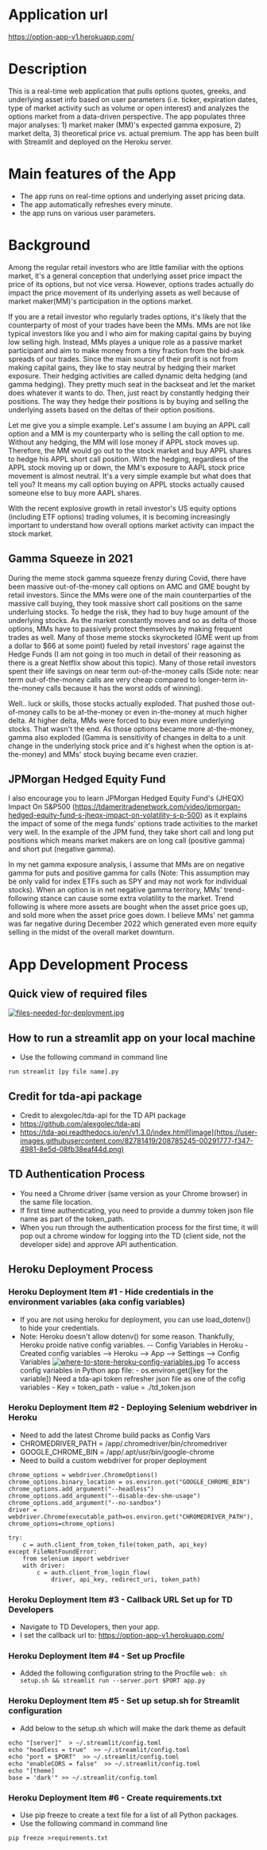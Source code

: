 # Application url
https://option-app-v1.herokuapp.com/

# Description
This is a real-time web application that pulls options quotes, greeks, and underlying asset info based on user parameters (i.e. ticker, expiration dates, type of market activity such as volume or open interest) and analyzes the options market from a data-driven perspective. The app populates three major analyses: 1) market maker (MM)'s expected gamma exposure, 2) market delta, 3) theoretical price vs. actual premium. The app has been built with Streamlit and deployed on the Heroku server.

# Main features of the App
- The app runs on real-time options and underlying asset pricing data.
- The app automatically refreshes every minute.
- the app runs on various user parameters.

# Background
Among the regular retail investors who are little familiar with the options market, it's a general conception that underlying asset price impact the price of its options, but not vice versa. However, options trades actually do impact the price movement of its underlying assets as well because of market maker(MM)'s participation in the options market. 

If you are a retail investor who regularly trades options, it's likely that the counterparty of most of your trades have been the MMs. MMs are not like typical investors like you and I who aim for making capital gains by buying low selling high. Instead, MMs playes a unique role as a passive market participant and aim to make money from a tiny fraction from the bid-ask spreads of our trades. Since the main source of their profit is not from making capital gains, they like to stay neutral by hedging their market exposure. Their hedging activities are called dynamic delta hedging (and gamma hedging). They pretty much seat in the backseat and let the market does whatever it wants to do. Then, just react by constantly hedging their positions. The way they hedge their positions is by buying and selling the underlying assets based on the deltas of their option positions. 

Let me give you a simple example. Let's assume I am buying an APPL call option and a MM is my counterparty who is selling the call option to me. Without any hedging, the MM will lose money if APPL stock moves up. Therefore, the MM would go out to the stock market and buy APPL shares to hedge his APPL short call position. With the hedging, regardless of the APPL stock moving up or down, the MM's exposure to AAPL stock price movement is almost neutral. It's a very simple example but what does that tell you? It means my call option buying on APPL stocks actually caused someone else to buy more AAPL shares.    

With the recent explosive growth in retail investor's US equity options (including ETF options) trading volumes, it is becoming increasingly important to understand how overall options market activity can impact the stock market.

## Gamma Squeeze in 2021 
During the meme stock gamma squeeze frenzy during Covid, there have been massive out-of-the-money call options on AMC and GME bought by retail investors. Since the MMs were one of the main counterparties of the massive call buying, they took massive short call positions on the same underluing stocks. To hedge the risk, they had to buy huge amount of the underlying stocks. As the market constantly moves and so as delta of those options, MMs have to passively protect themselves by making frequent trades as well. Many of those meme stocks skyrocketed (GME went up from a dollar to $66 at some point) fueled by retail investors' rage against the Hedge Funds (I am not going in too much in detail of their reasoning as there is a great Netflix show about this topic). Many of those retail investors spent their life savings on near term out-of-the-money calls (Side note: near term out-of-the-money calls are very cheap compared to longer-term in-the-money calls because it has the worst odds of winning). 

Well.. luck or skills, those stocks actually exploded. That pushed those out-of-money calls to be at-the-money or even in-the-money at much higher delta. At higher delta, MMs were forced to buy even more underlying stocks. That wasn't the end. As those options became more at-the-money, gamma also exploded (Gamma is sensitivity of changes in delta to a unit change in the underlying stock price and it's highest when the option is at-the-money) and MMs' stock buying became even crazier. 

 
## JPMorgan Hedged Equity Fund 
I also encourage you to learn JPMorgan Hedged Equity Fund's (JHEQX) Impact On S&P500 (https://tdameritradenetwork.com/video/jpmorgan-hedged-equity-fund-s-jheqx-impact-on-volatility-s-p-500) as it explains the impact of some of the mega funds' options trade activities to the market very well. In the example of the JPM fund, they take short call and long put positions which means market makers are on long call (positive gamma) and short put (negative gamma).

In my net gamma exposure analysis, I assume that MMs are on negative gamma for puts and positive gamma for calls (Note: This assumption may be only valid for index ETFs such as SPY and may not work for individual stocks). When an option is in net negative gamma territory, MMs' trend-following stance can cause some extra volatility to the market. Trend following is where more assets are bought when the asset price goes up, and sold more when the asset price goes down. I believe MMs' net gamma was far negative during December 2022 which generated even more equity selling in the midst of the overall market downturn. 


# App Development Process

## Quick view of required files
[![files-needed-for-deployment.jpg](https://i.postimg.cc/Xq50VwsD/files-needed-for-deployment.jpg)](https://postimg.cc/vxGKh6FW)

## How to run a streamlit app on your local machine
- Use the following command in command line
```
run streamlit [py file name].py
```

## Credit for tda-api package
- Credit to alexgolec/tda-api for the TD API package
- https://github.com/alexgolec/tda-api
- https://tda-api.readthedocs.io/en/v1.3.0/index.html![image](https://user-images.githubusercontent.com/82781419/208785245-00291777-f347-4981-8e5d-08fb38eaf44d.png)

## TD Authentication Process
- You need a Chrome driver (same version as your Chrome browser) in the same file location.
- If first time authenticating, you need to provide a dummy token json file name as part of the token_path. 
- When you run through the authentication process for the first time, it will pop out a chrome window for logging into the TD (client side, not the developer side) and approve API authentication.

## Heroku Deployment Process
### Heroku Deployment Item #1 - Hide credentials in the environment variables (aka config variables)
- If you are not using heroku for deployment, you can use load_dotenv() to hide your credentials.
- Note: Heroku doesn't allow dotenv() for some reason. Thankfully, Heroku proide native config variables.
-- Config Variables in Heroku
        - Created config variables --> Heroku --> App --> Settings --> Config Variables
    [![where-to-store-heroku-config-variables.jpg](https://i.postimg.cc/mgHjrPwF/where-to-store-heroku-config-variables.jpg)](https://postimg.cc/dhJrHtgq)
    To access config variables in Python app file:
        - os.environ.get([key for the variable])
    Need a tda-api token refresher json file as one of the cofig variables
        - Key = token_path
        - value = ./td_token.json


### Heroku Deployment Item #2 - Deploying Selenium webdriver in Heroku
- Need to add the latest Chrome build packs as Config Vars
- CHROMEDRIVER_PATH = /app/.chromedriver/bin/chromedriver
- GOOGLE_CHROME_BIN = /app/.apt/usr/bin/google-chrome
- Need to build a custom webdriver for proper deployment
```
chrome_options = webdriver.ChromeOptions()
chrome_options.binary_location = os.environ.get("GOOGLE_CHROME_BIN")
chrome_options.add_argument("--headless")
chrome_options.add_argument("--disable-dev-shm-usage")
chrome_options.add_argument("--no-sandbox")
driver = webdriver.Chrome(executable_path=os.environ.get("CHROMEDRIVER_PATH"), chrome_options=chrome_options)

try:
    c = auth.client_from_token_file(token_path, api_key)
except FileNotFoundError:
    from selenium import webdriver
    with driver:
        c = auth.client_from_login_flow(
            driver, api_key, redirect_uri, token_path)
```

### Heroku Deployment Item #3 - Callback URL Set up for TD Developers 
- Navigate to TD Developers, then your app.
- I set the callback url to: 	https://option-app-v1.herokuapp.com/

### Heroku Deployment Item #4 - Set up Procfile  
- Added the following configuration string to the Procfile 
```web: sh setup.sh && streamlit run --server.port $PORT app.py```

### Heroku Deployment Item #5 - Set up setup.sh for Streamlit configuration   
- Add below to the setup.sh which will make the dark theme as default 
```mkdir -p ~/.streamlit/
echo "[server]"  > ~/.streamlit/config.toml
echo "headless = true"  >> ~/.streamlit/config.toml
echo "port = $PORT"  >> ~/.streamlit/config.toml
echo "enableCORS = false"  >> ~/.streamlit/config.toml
echo "[theme]
base = 'dark'" >> ~/.streamlit/config.toml
```
### Heroku Deployment Item #6 - Create requirements.txt   
- Use pip freeze to create a text file for a list of all Python packages.
- Use the following command in command line
```
pip freeze >requirements.txt
```

